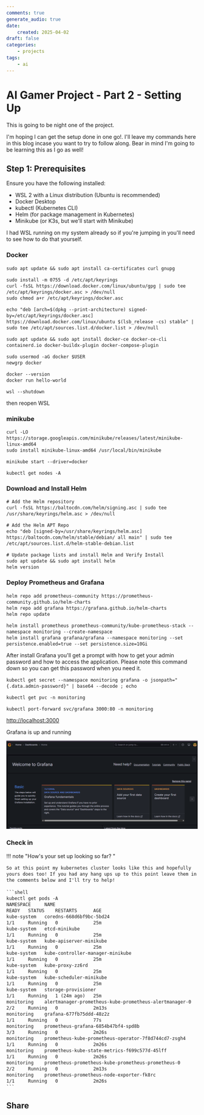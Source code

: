 ```yaml
---
comments: true
generate_audio: true
date:
    created: 2025-04-02
draft: false
categories:
    - projects
tags:
    - ai
---
```

# AI Gamer Project - Part 2 - Setting Up

This is going to be night one of the project.

<!-- more -->

I'm hoping I can get the setup done in one go!. I'll leave my commands here in this blog incase you want to try to follow along. Bear in mind I'm going to be learning this as I go as well!

## Step 1: Prerequisites

Ensure you have the following installed:

- WSL 2 with a Linux distribution (Ubuntu is recommended)
- Docker Desktop
- kubectl (Kubernetes CLI)
- Helm (for package management in Kubernetes)
- Minikube (or K3s, but we'll start with Minikube)

I had WSL running on my system already so if you're jumping in you'll need to see how to do that yourself.

### Docker

```shell title="Update your package list and install dependencies"
sudo apt update && sudo apt install ca-certificates curl gnupg
```

```shell title="Add Docker’s official GPG key"
sudo install -m 0755 -d /etc/apt/keyrings
curl -fsSL https://download.docker.com/linux/ubuntu/gpg | sudo tee /etc/apt/keyrings/docker.asc > /dev/null
sudo chmod a+r /etc/apt/keyrings/docker.asc
```

```shell title="Add the Docker repository"
echo "deb [arch=$(dpkg --print-architecture) signed-by=/etc/apt/keyrings/docker.asc] https://download.docker.com/linux/ubuntu $(lsb_release -cs) stable" | sudo tee /etc/apt/sources.list.d/docker.list > /dev/null
```
```shell title="Install Docker"
sudo apt update && sudo apt install docker-ce docker-ce-cli containerd.io docker-buildx-plugin docker-compose-plugin
```
```shell title="Enable Docker to run without sudo (optional but recommended)"
sudo usermod -aG docker $USER
newgrp docker
```
```shell title="Verify Docker is installed correctly"
docker --version
docker run hello-world
```

```shell title="Restart WSL"
wsl --shutdown
```

then reopen WSL

### minikube

```shell title="install Minikube"
curl -LO https://storage.googleapis.com/minikube/releases/latest/minikube-linux-amd64
sudo install minikube-linux-amd64 /usr/local/bin/minikube
```
```shell title="Start Minikube using Docker as the driver"
minikube start --driver=docker
```
```shell title="Verify that the cluster is running"
kubectl get nodes -A
```

### Download and Install Helm

```shell
# Add the Helm repository
curl -fsSL https://baltocdn.com/helm/signing.asc | sudo tee /usr/share/keyrings/helm.asc > /dev/null
```

```shell
# Add the Helm APT Repo
echo "deb [signed-by=/usr/share/keyrings/helm.asc] https://baltocdn.com/helm/stable/debian/ all main" | sudo tee /etc/apt/sources.list.d/helm-stable-debian.list
```

```shell
# Update package lists and install Helm and Verify Install
sudo apt update && sudo apt install helm
helm version
```

### Deploy Prometheus and Grafana

```shell title="Add the helm repo and update"
helm repo add prometheus-community https://prometheus-community.github.io/helm-charts
helm repo add grafana https://grafana.github.io/helm-charts
helm repo update
```

```shell title="Install prometheus and Grafana in Kubernetes"
helm install prometheus prometheus-community/kube-prometheus-stack --namespace monitoring --create-namespace
helm install grafana grafana/grafana --namespace monitoring --set persistence.enabled=true --set persistence.size=10Gi
```

After install Grafana you'll get a prompt with how to get your admin password and how to access the application. Please note this command down so you can get this password when you need it.

```shell title="Get Grafana admin password"
kubectl get secret --namespace monitoring grafana -o jsonpath="{.data.admin-password}" | base64 --decode ; echo
```

```shell title="Verify a PVC was created for grafana so your dashboards persist"
kubectl get pvc -n monitoring
```

```shell title="Expose Grafana so you can acces it from your browser"
kubectl port-forward svc/grafana 3000:80 -n monitoring
```

[http://localhost:3000](http://localhost:3000)

Grafana is up and running

![alt text](ai-2-grafana-1.png)

### Check in

!!! note "How's your set up looking so far? "

    So at this point my kubernetes cluster looks like this and hopefully yours does too! If you had any hang ups up to this point leave them in the comments below and I'll try to help!

    ```shell
    kubectl get pods -A
    NAMESPACE     NAME                                                     READY   STATUS    RESTARTS      AGE
    kube-system   coredns-668d6bf9bc-5bd24                                 1/1     Running   0             25m
    kube-system   etcd-minikube                                            1/1     Running   0             25m
    kube-system   kube-apiserver-minikube                                  1/1     Running   0             25m
    kube-system   kube-controller-manager-minikube                         1/1     Running   0             25m
    kube-system   kube-proxy-zz6rd                                         1/1     Running   0             25m
    kube-system   kube-scheduler-minikube                                  1/1     Running   0             25m
    kube-system   storage-provisioner                                      1/1     Running   1 (24m ago)   25m
    monitoring    alertmanager-prometheus-kube-prometheus-alertmanager-0   2/2     Running   0             2m13s
    monitoring    grafana-677fb75ddd-48z2z                                 1/1     Running   0             77s
    monitoring    prometheus-grafana-6854b47bf4-spd8b                      3/3     Running   0             2m26s
    monitoring    prometheus-kube-prometheus-operator-7f8d744cd7-zsgh4     1/1     Running   0             2m26s
    monitoring    prometheus-kube-state-metrics-f699c577d-45lff            1/1     Running   0             2m26s
    monitoring    prometheus-prometheus-kube-prometheus-prometheus-0       2/2     Running   0             2m13s
    monitoring    prometheus-prometheus-node-exporter-fk8rc                1/1     Running   0             2m26s
    ```

## Share
